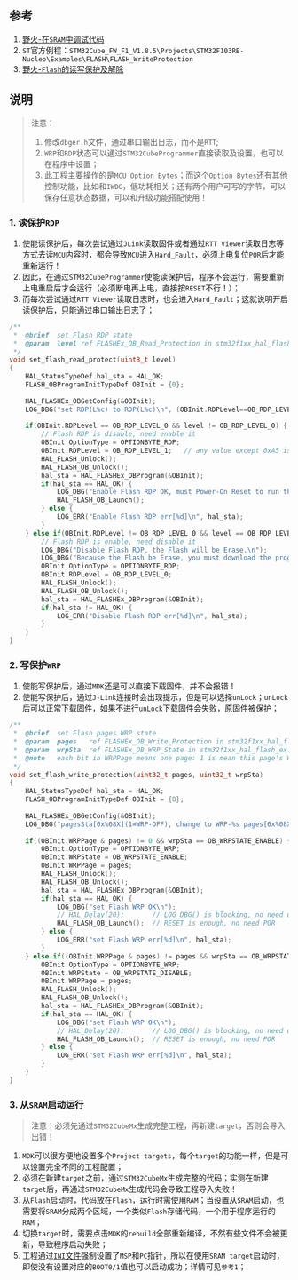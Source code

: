 ## 参考
1. [野火-在`SRAM`中调试代码](https://doc.embedfire.com/mcu/stm32/f103mini/std/zh/latest/book/SRAM.html)
2. `ST`官方例程：`STM32Cube_FW_F1_V1.8.5\Projects\STM32F103RB-Nucleo\Examples\FLASH\FLASH_WriteProtection`
3. [野火-`Flash`的读写保护及解除](https://doc.embedfire.com/mcu/stm32/f103mini/std/zh/latest/book/FLASH_protect.html#)

## 说明
> 注意：
>	1. 修改`dbger.h`文件，通过串口输出日志，而不是`RTT`;
>	2. `WRP`和`RDP`状态可以通过`STM32CubeProgrammer`直接读取及设置，也可以在程序中设置；
>	3. 此工程主要操作的是`MCU Option Bytes`；而这个`Option Bytes`还有其他控制功能，比如和`IWDG`，低功耗相关；还有两个用户可写的字节，可以保存任意状态数据，可以和升级功能搭配使用！

### 1. 读保护`RDP`
1. 使能读保护后，每次尝试通过`JLink`读取固件或者通过`RTT Viewer`读取日志等方式去读`MCU`内容时，都会导致`MCU`进入`Hard_Fault`，必须上电复位`POR`后才能重新运行！
2. 因此，在通过`STM32CubeProgrammer`使能读保护后，程序不会运行，需要重新上电重启后才会运行（必须断电再上电，直接按`RESET`不行！）；
3. 而每次尝试通过`RTT Viewer`读取日志时，也会进入`Hard_Fault`；这就说明开启读保护后，只能通过串口输出日志了；
```c
/**
 *	@brief	set Flash RDP state
 * 	@param	level ref FLASHEx_OB_Read_Protection in stm32f1xx_hal_flash_ex.h
 */
void set_flash_read_protect(uint8_t level)
{
	HAL_StatusTypeDef hal_sta = HAL_OK;
	FLASH_OBProgramInitTypeDef OBInit = {0};
	
	HAL_FLASHEx_OBGetConfig(&OBInit);
	LOG_DBG("set RDP(L%c) to RDP(L%c)\n", (OBInit.RDPLevel==OB_RDP_LEVEL_0)?'0':'1', (level==OB_RDP_LEVEL_0)?'0':'1');
	
	if(OBInit.RDPLevel == OB_RDP_LEVEL_0 && level != OB_RDP_LEVEL_0) {
		// Flash RDP is disable, need enable it
		OBInit.OptionType = OPTIONBYTE_RDP;
		OBInit.RDPLevel = OB_RDP_LEVEL_1;	// any value except 0xA5 is OK
		HAL_FLASH_Unlock();
		HAL_FLASH_OB_Unlock();
		hal_sta = HAL_FLASHEx_OBProgram(&OBInit);
		if(hal_sta == HAL_OK) {
			LOG_DBG("Enable Flash RDP OK, must Power-On Reset to run the program!\n");	// block output
			HAL_FLASH_OB_Launch();
		} else {
			LOG_ERR("Enable Flash RDP err[%d]\n", hal_sta); 
		}
	} else if(OBInit.RDPLevel != OB_RDP_LEVEL_0 && level == OB_RDP_LEVEL_0) {
		// Flash RDP is enable, need disable it
		LOG_DBG("Disable Flash RDP, the Flash will be Erase.\n");
		LOG_DBG("Because the Flash be Erase, you must download the program again\n");
		OBInit.OptionType = OPTIONBYTE_RDP;
		OBInit.RDPLevel = OB_RDP_LEVEL_0;
		HAL_FLASH_Unlock();
		HAL_FLASH_OB_Unlock();
		hal_sta = HAL_FLASHEx_OBProgram(&OBInit);
		if(hal_sta != HAL_OK) {
			LOG_ERR("Disable Flash RDP err[%d]\n", hal_sta);
		}
	}
}
```

### 2. 写保护`WRP`
1. 使能写保护后，通过`MDK`还是可以直接下载固件，并不会报错！
2. 使能写保护后，通过`J-Link`连接时会出现提示，但是可以选择`unLock`；`unLock`后可以正常下载固件，如果不进行`unLock`下载固件会失败，原固件被保护；
```c
/**
 *	@brief	set Flash pages WRP state
 * 	@param	pages	ref FLASHEx_OB_Write_Protection in stm32f1xx_hal_flash_ex.h
 *	@param	wrpSta	ref FLASHEx_OB_WRP_State in stm32f1xx_hal_flash_ex.h
 *	@note	each bit in WRPPage means one page: 1 is mean this page's WRP is disable, and 0 is mean enable
 */
void set_flash_write_protection(uint32_t pages, uint32_t wrpSta)
{
	HAL_StatusTypeDef hal_sta = HAL_OK;
	FLASH_OBProgramInitTypeDef OBInit = {0};
	
	HAL_FLASHEx_OBGetConfig(&OBInit);
	LOG_DBG("pagesSta[0x%08X](1=WRP-OFF), change to WRP-%s pages[0x%08X]\n", OBInit.WRPPage, wrpSta?"ON":"OFF", pages);
	
	if((OBInit.WRPPage & pages) != 0 && wrpSta == OB_WRPSTATE_ENABLE) {
		OBInit.OptionType = OPTIONBYTE_WRP;
		OBInit.WRPState = OB_WRPSTATE_ENABLE;
		OBInit.WRPPage = pages;
		HAL_FLASH_Unlock();
		HAL_FLASH_OB_Unlock();
		hal_sta = HAL_FLASHEx_OBProgram(&OBInit);
		if(hal_sta == HAL_OK) {
			LOG_DBG("set Flash WRP OK\n");
			// HAL_Delay(20);		// LOG_DBG() is blocking, no need delay
			HAL_FLASH_OB_Launch();	// RESET is enough, no need POR
		} else {
			LOG_ERR("set Flash WRP err[%d]\n", hal_sta);
		}
	} else if((OBInit.WRPPage & pages) != pages && wrpSta == OB_WRPSTATE_DISABLE) {
		OBInit.OptionType = OPTIONBYTE_WRP;
		OBInit.WRPState = OB_WRPSTATE_DISABLE;
		OBInit.WRPPage = pages;
		HAL_FLASH_Unlock();
		HAL_FLASH_OB_Unlock();
		hal_sta = HAL_FLASHEx_OBProgram(&OBInit);
		if(hal_sta == HAL_OK) {
			LOG_DBG("set Flash WRP OK\n");	
			// HAL_Delay(20);		// LOG_DBG() is blocking, no need delay
			HAL_FLASH_OB_Launch();	// RESET is enough, no need POR
		} else {
			LOG_ERR("set Flash WRP err[%d]\n", hal_sta);
		}
	}
}
```

### 3. 从`SRAM`启动运行
> 注意：必须先通过`STM32CubeMx`生成完整工程，再新建`target`，否则会导入出错！
1. `MDK`可以很方便地设置多个`Project targets`，每个`target`的功能一样，但是可以设置完全不同的工程配置；
2. 必须在新建`target`之前，通过`STM32CubeMx`生成完整的代码；实测在新建`target`后，再通过`STM32CubeMx`生成代码会导致工程导入失败！
3. 从`Flash`启动时，代码放在`Flash`，运行时需使用`RAM`；当设置从`SRAM`启动，也需要将`SRAM`分成两个区域，一个类似`Flash`存储代码，一个用于程序运行的`RAM`；
4. 切换`target`时，需要点击`MDK`的`rebuild`全部重新编译，不然有些文件不会被更新，导致程序启动失败；
5. 工程通过[`INI`文件](./MDK-ARM/JLinkSettings_SRAM.ini)强制设置了`MSP`和`PC`指针，所以在使用`SRAM target`启动时，即使没有设置对应的`BOOT0/1`值也可以启动成功；详情可见`参考1`；